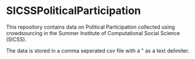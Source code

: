 # SICSSPoliticalParticipation
This repository contains data on Political Participation collected using crowdsourcing in the Summer Institute of Computational Social Science (SICSS).

The data is stored in a comma seperated csv file with a " as a text delimiter.